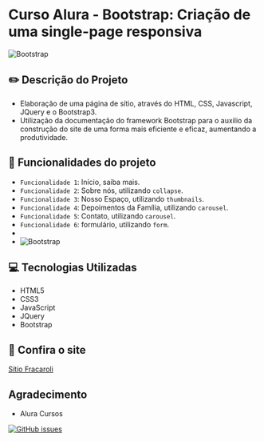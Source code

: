 # Curso Alura - Bootstrap: Criação de uma single-page responsiva

![Bootstrap](https://user-images.githubusercontent.com/92823605/157323563-6b89f2ee-bf28-4db3-a802-4cffc4ba4947.png)

## :pencil2: Descrição do Projeto
  
- Elaboração de uma página de sítio, através do HTML, CSS, Javascript, JQuery e o Bootstrap3.
- Utilização da documentação do framework Bootstrap para o auxilio da construção do site de uma forma mais eficiente e eficaz, aumentando a produtividade.

## :hammer: Funcionalidades do projeto

- `Funcionalidade 1`: Início, saiba mais.
- `Funcionalidade 2`: Sobre nós, utilizando `collapse`.
- `Funcionalidade 3`: Nosso Espaço, utilizando `thumbnails`.
- `Funcionalidade 4`: Depoimentos da Família, utilizando `carousel`.
- `Funcionalidade 5`: Contato, utilizando `carousel`.
- `Funcionalidade 6`: formulário, utilizando `form`.
-
- ![Bootstrap](https://user-images.githubusercontent.com/92823605/157326640-d98c5b2b-f019-4da7-9bf4-1cc517e37d2c.gif)

## :computer: Tecnologias Utilizadas

- HTML5
- CSS3
- JavaScript
- JQuery
- Bootstrap

## :star2: Confira o site 

<a href="https://moniquefracarollicamargo.github.io/Bootstrap/">Sítio Fracaroli</a>

## Agradecimento

- Alura Cursos

<a href="https://github.com/MoniqueFracarolliCamargo/Bootstrap/issues"><img alt="GitHub issues" src="https://img.shields.io/github/issues/MoniqueFracarolliCamargo/Bootstrap"></a>

